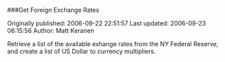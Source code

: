 ###Get Foreign Exchange Rates

Originally published: 2006-09-22 22:51:57
Last updated: 2006-09-23 06:15:56
Author: Matt Keranen

Retrieve a list of the available exhange rates from the NY Federal Reserve, and create a list of US Dollar to currency multipliers.